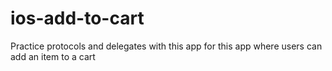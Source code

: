 # ios-add-to-cart
Practice protocols and delegates with this app for this app where users can add an item to a cart 
